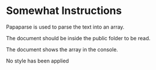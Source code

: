 # Somewhat Instructions

Papaparse is used to parse the text into an array.

The document should be inside the public folder to be read.

The document shows the array in the console.

No style has been applied
